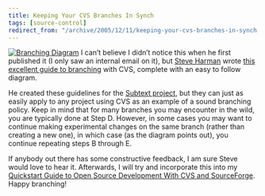```yaml
---
title: Keeping Your CVS Branches In Synch
tags: [source-control]
redirect_from: "/archive/2005/12/11/keeping-your-cvs-branches-in-synch.aspx/"
---
```


[![Branching
Diagram](https://haacked.com/images/CVS_HowTo_SyncBranches.png)](http://stevenharman.net/blog/archive/2005/11/01/keepCVSBranchInSync.aspx)
I can’t believe I didn’t notice this when he first published it (I only
saw an internal email on it), but [Steve
Harman](http://stevenharman.net/blog/) wrote [this excellent guide to
branching](http://stevenharman.net/blog/archive/2005/11/01/keepCVSBranchInSync.aspx)
with CVS, complete with an easy to follow diagram.

He created these guidelines for the [Subtext
project](http://subtextproject.com/), but they can just as easily apply
to any project using CVS as an example of a sound branching policy. Keep
in mind that for many branches you may encounter in the wild, you are
typically done at Step D. However, in some cases you may want to
continue making experimental changes on the same branch (rather than
creating a new one), in which case (as the diagram points out), you
continue repeating steps B through E.

If anybody out there has some constructive feedback, I am sure Steve
would love to hear it. Afterwards, I will try and incorporate this into
my [Quickstart Guide to Open Source Development With CVS and
SourceForge](https://haacked.com/archive/2005/05/12/3178.aspx). Happy
branching!

